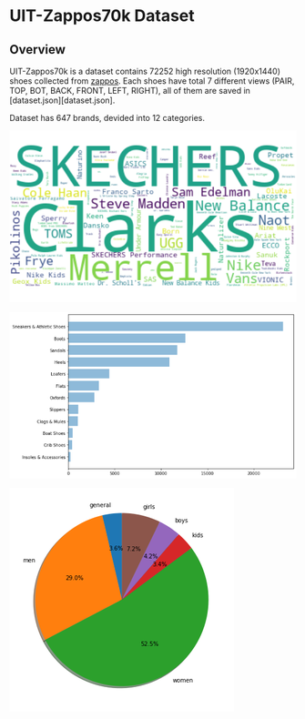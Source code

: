 # UIT-Zappos70k Dataset

## Overview
UIT-Zappos70k is a dataset contains 72252 high resolution (1920x1440) shoes collected from [zappos](https://www.zappos.com). Each shoes have total 7 different views (PAIR, TOP, BOT, BACK, FRONT, LEFT, RIGHT), all of them are saved in [dataset.json][dataset.json].


Dataset has 647 brands, devided into 12 categories.

![alt text][brands]

[brands]: images/brands.png "Brands"


![alt text][categories]

[categories]: images/categories.png "Categories"


![alt text][genders]

[genders]: images/genders.png "Genders"
